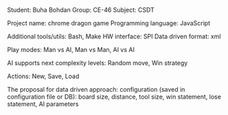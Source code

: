 Student: Buha Bohdan
Group: CE-46
Subject: CSDT

Project name: chrome dragon game
Programming language: JavaScript

Additional tools/utils: Bash, Make
HW interface: SPI
Data driven format: xml

Play modes: Man vs AI, Man vs Man, AI vs AI

AI supports next complexity levels: Random move, Win strategy

Actions: New, Save, Load

The proposal for data driven approach: configuration (saved in configuration file or DB): board size, distance, tool size, win statement, lose statement, AI parameters
